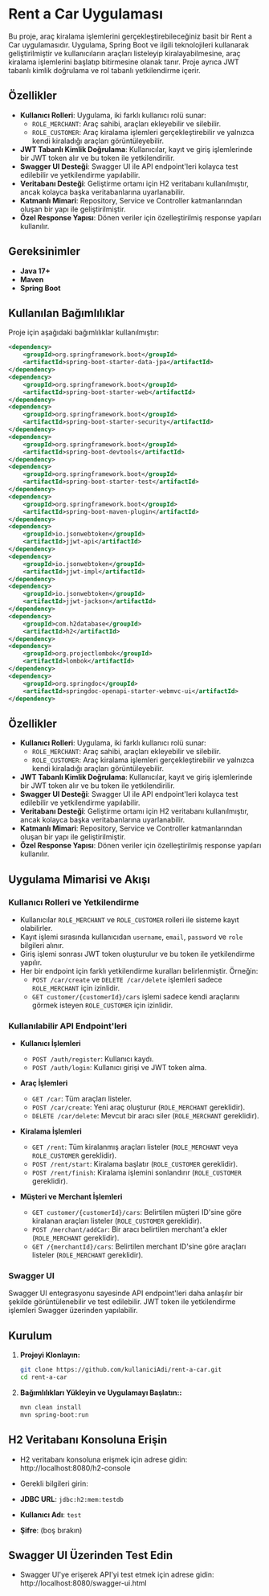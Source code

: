 # Rent a Car Uygulaması

Bu proje, araç kiralama işlemlerini gerçekleştirebileceğiniz basit bir Rent a Car uygulamasıdır. Uygulama, Spring Boot ve ilgili teknolojileri kullanarak geliştirilmiştir ve kullanıcıların araçları listeleyip kiralayabilmesine, araç kiralama işlemlerini başlatıp bitirmesine olanak tanır. Proje ayrıca JWT tabanlı kimlik doğrulama ve rol tabanlı yetkilendirme içerir.

## Özellikler

- **Kullanıcı Rolleri**: Uygulama, iki farklı kullanıcı rolü sunar:
  - `ROLE_MERCHANT`: Araç sahibi, araçları ekleyebilir ve silebilir.
  - `ROLE_CUSTOMER`: Araç kiralama işlemleri gerçekleştirebilir ve yalnızca kendi kiraladığı araçları görüntüleyebilir.
- **JWT Tabanlı Kimlik Doğrulama**: Kullanıcılar, kayıt ve giriş işlemlerinde bir JWT token alır ve bu token ile yetkilendirilir.
- **Swagger UI Desteği**: Swagger UI ile API endpoint'leri kolayca test edilebilir ve yetkilendirme yapılabilir.
- **Veritabanı Desteği**: Geliştirme ortamı için H2 veritabanı kullanılmıştır, ancak kolayca başka veritabanlarına uyarlanabilir.
- **Katmanlı Mimari**: Repository, Service ve Controller katmanlarından oluşan bir yapı ile geliştirilmiştir.
- **Özel Response Yapısı**: Dönen veriler için özelleştirilmiş response yapıları kullanılır.

## Gereksinimler

- **Java 17+**
- **Maven**
- **Spring Boot**

## Kullanılan Bağımlılıklar

Proje için aşağıdaki bağımlılıklar kullanılmıştır:

```xml
<dependency>
    <groupId>org.springframework.boot</groupId>
    <artifactId>spring-boot-starter-data-jpa</artifactId>
</dependency>
<dependency>
    <groupId>org.springframework.boot</groupId>
    <artifactId>spring-boot-starter-web</artifactId>
</dependency>
<dependency>
    <groupId>org.springframework.boot</groupId>
    <artifactId>spring-boot-starter-security</artifactId>
</dependency>
<dependency>
    <groupId>org.springframework.boot</groupId>
    <artifactId>spring-boot-devtools</artifactId>
</dependency>
<dependency>
    <groupId>org.springframework.boot</groupId>
    <artifactId>spring-boot-starter-test</artifactId>
</dependency>
<dependency>
    <groupId>org.springframework.boot</groupId>
    <artifactId>spring-boot-maven-plugin</artifactId>
</dependency>
<dependency>
    <groupId>io.jsonwebtoken</groupId>
    <artifactId>jjwt-api</artifactId>
</dependency>
<dependency>
    <groupId>io.jsonwebtoken</groupId>
    <artifactId>jjwt-impl</artifactId>
</dependency>
<dependency>
    <groupId>io.jsonwebtoken</groupId>
    <artifactId>jjwt-jackson</artifactId>
</dependency>
<dependency>
    <groupId>com.h2database</groupId>
    <artifactId>h2</artifactId>
</dependency>
<dependency>
    <groupId>org.projectlombok</groupId>
    <artifactId>lombok</artifactId>
</dependency>
<dependency>
    <groupId>org.springdoc</groupId>
    <artifactId>springdoc-openapi-starter-webmvc-ui</artifactId>
</dependency>
```

## Özellikler

- **Kullanıcı Rolleri**: Uygulama, iki farklı kullanıcı rolü sunar:
  - `ROLE_MERCHANT`: Araç sahibi, araçları ekleyebilir ve silebilir.
  - `ROLE_CUSTOMER`: Araç kiralama işlemleri gerçekleştirebilir ve yalnızca kendi kiraladığı araçları görüntüleyebilir.
- **JWT Tabanlı Kimlik Doğrulama**: Kullanıcılar, kayıt ve giriş işlemlerinde bir JWT token alır ve bu token ile yetkilendirilir.
- **Swagger UI Desteği**: Swagger UI ile API endpoint'leri kolayca test edilebilir ve yetkilendirme yapılabilir.
- **Veritabanı Desteği**: Geliştirme ortamı için H2 veritabanı kullanılmıştır, ancak kolayca başka veritabanlarına uyarlanabilir.
- **Katmanlı Mimari**: Repository, Service ve Controller katmanlarından oluşan bir yapı ile geliştirilmiştir.
- **Özel Response Yapısı**: Dönen veriler için özelleştirilmiş response yapıları kullanılır.

## Uygulama Mimarisi ve Akışı

### Kullanıcı Rolleri ve Yetkilendirme

- Kullanıcılar `ROLE_MERCHANT` ve `ROLE_CUSTOMER` rolleri ile sisteme kayıt olabilirler. 
- Kayıt işlemi sırasında kullanıcıdan `username`, `email`, `password` ve `role` bilgileri alınır.
- Giriş işlemi sonrası JWT token oluşturulur ve bu token ile yetkilendirme yapılır.
- Her bir endpoint için farklı yetkilendirme kuralları belirlenmiştir. Örneğin:
  - `POST /car/create` ve `DELETE /car/delete` işlemleri sadece `ROLE_MERCHANT` için izinlidir.
  - `GET customer/{customerId}/cars` işlemi sadece kendi araçlarını görmek isteyen `ROLE_CUSTOMER` için izinlidir.

### Kullanılabilir API Endpoint'leri

- **Kullanıcı İşlemleri**
  - `POST /auth/register`: Kullanıcı kaydı.
  - `POST /auth/login`: Kullanıcı girişi ve JWT token alma.
  
- **Araç İşlemleri**
  - `GET /car`: Tüm araçları listeler.
  - `POST /car/create`: Yeni araç oluşturur (`ROLE_MERCHANT` gereklidir).
  - `DELETE /car/delete`: Mevcut bir aracı siler (`ROLE_MERCHANT` gereklidir).

- **Kiralama İşlemleri**
  - `GET /rent`: Tüm kiralanmış araçları listeler (`ROLE_MERCHANT` veya `ROLE_CUSTOMER` gereklidir).
  - `POST /rent/start`: Kiralama başlatır (`ROLE_CUSTOMER` gereklidir).
  - `POST /rent/finish`: Kiralama işlemini sonlandırır (`ROLE_CUSTOMER` gereklidir).

- **Müşteri ve Merchant İşlemleri**
  - `GET customer/{customerId}/cars`: Belirtilen müşteri ID'sine göre kiralanan araçları listeler (`ROLE_CUSTOMER` gereklidir).
  - `POST /merchant/addCar`: Bir aracı belirtilen merchant'a ekler (`ROLE_MERCHANT` gereklidir).
  - `GET /{merchantId}/cars`: Belirtilen merchant ID'sine göre araçları listeler (`ROLE_MERCHANT` gereklidir).

### Swagger UI

Swagger UI entegrasyonu sayesinde API endpoint'leri daha anlaşılır bir şekilde görüntülenebilir ve test edilebilir. JWT token ile yetkilendirme işlemleri Swagger üzerinden yapılabilir.

## Kurulum

1. **Projeyi Klonlayın:**

   ```bash
   git clone https://github.com/kullaniciAdi/rent-a-car.git
   cd rent-a-car

2. **Bağımlılıkları Yükleyin ve Uygulamayı Başlatın::**

   ```bash
   mvn clean install
   mvn spring-boot:run

## H2 Veritabanı Konsoluna Erişin

- H2 veritabanı konsoluna erişmek için adrese gidin: http://localhost:8080/h2-console

- Gerekli bilgileri girin:
- **JDBC URL**: `jdbc:h2:mem:testdb`
- **Kullanıcı Adı**: `test`
- **Şifre**: (boş bırakın)

## Swagger UI Üzerinden Test Edin

- Swagger UI'ye erişerek API'yi test etmek için adrese gidin: http://localhost:8080/swagger-ui.html




